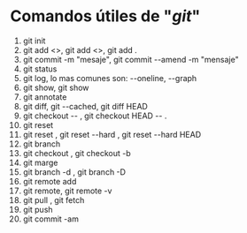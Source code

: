 # Comandos útiles de "_*_git_*_"

1. git init
2. git add <<fichero>>, git add <<carpeta>>, git add .
3. git commit -m "mesaje", git commit --amend -m "mensaje"
4. git status
5. git log, lo mas comunes son: --oneline, --graph
6. git show, git show <commit>
7. git annotate
8. git diff, git --cached, git diff HEAD
9. git checkout <commit> -- <file>, git checkout HEAD -- <file>.
10. git reset <fichero>
11. git reset <commit>, git reset --hard <commit>, git reset --hard HEAD
12. git branch <rama>
13. git checkout <rama>, git checkout -b <rama>
14. git marge <rama>
15. git branch -d <rama>, git branch -D <rama>
16. git remote add <repositorio-remoto> <url>
17. git remote, git remote -v
18. git pull <remote> <rama>, git fetch <remoto>
19. git push <remoto> <rama>
20. git commit -am
